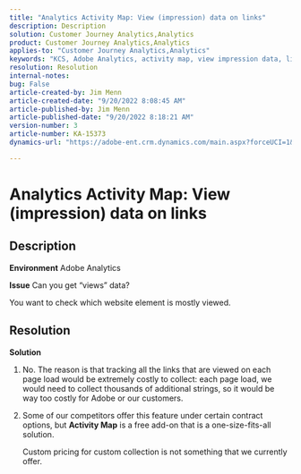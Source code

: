 ```yaml
---
title: "Analytics Activity Map: View (impression) data on links"
description: Description
solution: Customer Journey Analytics,Analytics
product: Customer Journey Analytics,Analytics
applies-to: "Customer Journey Analytics,Analytics"
keywords: "KCS, Adobe Analytics, activity map, view impression data, links, views"
resolution: Resolution
internal-notes: 
bug: False
article-created-by: Jim Menn
article-created-date: "9/20/2022 8:08:45 AM"
article-published-by: Jim Menn
article-published-date: "9/20/2022 8:18:21 AM"
version-number: 3
article-number: KA-15373
dynamics-url: "https://adobe-ent.crm.dynamics.com/main.aspx?forceUCI=1&pagetype=entityrecord&etn=knowledgearticle&id=80e75a6f-bb38-ed11-9db1-0022480866ad"

---
```

# Analytics Activity Map: View (impression) data on links

## Description


<b>Environment</b>
 Adobe Analytics

<b>Issue</b>
 Can you get “views” data?

You want to check which website element is mostly viewed.


## Resolution


<b>Solution</b>

1. No. The reason is that tracking all the links that are viewed on each page load would be extremely costly to collect: each page load, we would need to collect thousands of additional strings, so it would be way too costly for Adobe or our customers.
2. Some of our competitors offer this feature under certain contract options, but <b>Activity Map</b> is a free add-on that is a one-size-fits-all solution.

    Custom pricing for custom collection is not something that we currently offer.

